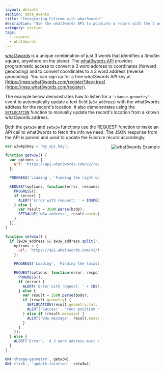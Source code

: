 ```yaml
---
layout: default
section: data_events
title: "Integrating Fulcrum with what3words"
description: "Use the what3words API to populate a record with the 3 word representation of its location or update its location from a known 3 word address."
category: section
tags:
  - request
  - what3words
---
```


[what3words](http://what3words.com/) is a unique combination of just 3 words that identifies a 3mx3m square, anywhere on the planet. The [what3words API](https://docs.what3words.com/api/v2/) provides programmatic access to convert a 3 word address to coordinates (forward geocoding) and to convert coordinates to a 3 word address (reverse geocoding). You can sign up for a free what3words API key at [https://map.what3words.com/register?dev=true](https://map.what3words.com/register).

The example below demonstrates how to listen for a `'change-geometry'` event to automatically update a text field (`w3w_address`) with the what3words address for the record's location. It also demonstrates using the [`SETLOCATION`](/data-events/reference/setlocation/) function to manually update the record's location from a known what3words address.

Both the `getw3w` and `setw3w` functions use the [REQUEST](/data-events/reference/request) function to make an API call to what3words to fetch the info we need. The JSON response from the API is parsed and used to update the Fulcrum record accordingly.

<img src="../media/fulcrum-w3w-integration.gif" alt="what3words Example" style="float: right; margin-left: 40px;" />

```js
var w3wApiKey = 'my_api_key';

function getw3w() {
  var options = {
    url: 'https://api.what3words.com/v2/reverse?key=' + w3wApiKey + '&coords=' + LATITUDE() + ',' + LONGITUDE()
  };

  PROGRESS('Loading', 'Finding the right words...');

  REQUEST(options, function(error, response, body) {
    PROGRESS();
    if (error) {
      ALERT('Error with request: ' + INSPECT(error));
    } else {
      var result = JSON.parse(body);
      SETVALUE('w3w_address', result.words);
    }
  });
}

function setw3w() {
  if ($w3w_address && $w3w_address.split('.') && $w3w_address.split('.').length == 3) {
    options = {
      url: 'https://api.what3words.com/v2/forward?key=' + w3wApiKey + '&addr=' + $w3w_address
    };

    PROGRESS('Loading', 'Finding the location...');

    REQUEST(options, function(error, response, body) {
      PROGRESS();
      if (error) {
        ALERT('Error with request: ' + INSPECT(error));
      } else {
        var result = JSON.parse(body);
        if (result.geometry) {
          SETLOCATION(result.geometry.lat, result.geometry.lng);
          ALERT('Succes!', 'Your position has been updated to: ' + result.geometry.lat + ', ' + result.geometry.lng);
        } else if (result.message) {
          ALERT('w3w message', result.message);
        }
      }
    });
  } else {
    ALERT('Error', 'A 3 word address must be provided in the following format: index.home.raft');
  }
}

ON('change-geometry', getw3w);
ON('click', 'update_location', setw3w);
```
